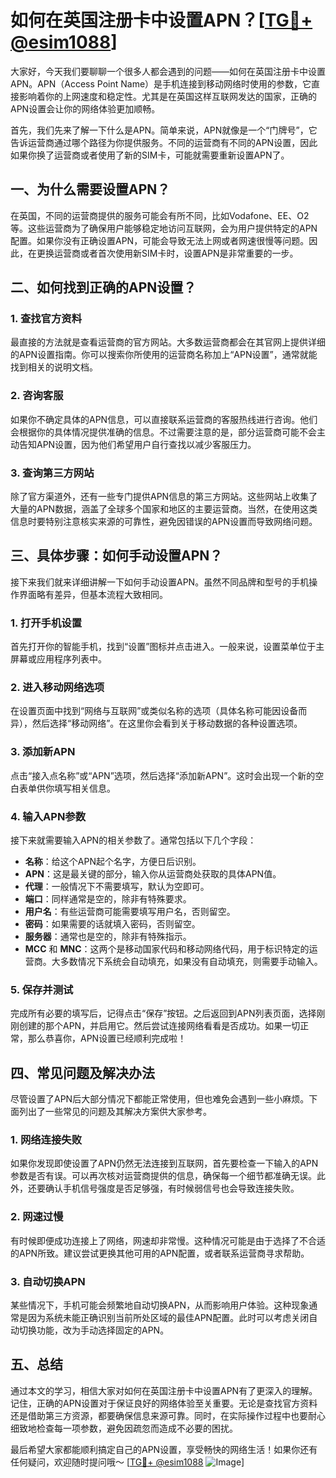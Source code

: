 # 如何在英国注册卡中设置APN？[[TG💪+ @esim1088](https://t.me/s/esim1088)]

大家好，今天我们要聊聊一个很多人都会遇到的问题——如何在英国注册卡中设置APN。APN（Access Point Name）是手机连接到移动网络时使用的参数，它直接影响着你的上网速度和稳定性。尤其是在英国这样互联网发达的国家，正确的APN设置会让你的网络体验更加顺畅。

首先，我们先来了解一下什么是APN。简单来说，APN就像是一个“门牌号”，它告诉运营商通过哪个路径为你提供服务。不同的运营商有不同的APN设置，因此如果你换了运营商或者使用了新的SIM卡，可能就需要重新设置APN了。

## 一、为什么需要设置APN？

在英国，不同的运营商提供的服务可能会有所不同，比如Vodafone、EE、O2等。这些运营商为了确保用户能够稳定地访问互联网，会为用户提供特定的APN配置。如果你没有正确设置APN，可能会导致无法上网或者网速很慢等问题。因此，在更换运营商或者首次使用新SIM卡时，设置APN是非常重要的一步。

## 二、如何找到正确的APN设置？

### 1. 查找官方资料

最直接的方法就是查看运营商的官方网站。大多数运营商都会在其官网上提供详细的APN设置指南。你可以搜索你所使用的运营商名称加上“APN设置”，通常就能找到相关的说明文档。

### 2. 咨询客服

如果你不确定具体的APN信息，可以直接联系运营商的客服热线进行咨询。他们会根据你的具体情况提供准确的信息。不过需要注意的是，部分运营商可能不会主动告知APN设置，因为他们希望用户自行查找以减少客服压力。

### 3. 查询第三方网站

除了官方渠道外，还有一些专门提供APN信息的第三方网站。这些网站上收集了大量的APN数据，涵盖了全球多个国家和地区的主要运营商。当然，在使用这类信息时要特别注意核实来源的可靠性，避免因错误的APN设置而导致网络问题。

## 三、具体步骤：如何手动设置APN？

接下来我们就来详细讲解一下如何手动设置APN。虽然不同品牌和型号的手机操作界面略有差异，但基本流程大致相同。

### 1. 打开手机设置

首先打开你的智能手机，找到“设置”图标并点击进入。一般来说，设置菜单位于主屏幕或应用程序列表中。

### 2. 进入移动网络选项

在设置页面中找到“网络与互联网”或类似名称的选项（具体名称可能因设备而异），然后选择“移动网络”。在这里你会看到关于移动数据的各种设置选项。

### 3. 添加新APN

点击“接入点名称”或“APN”选项，然后选择“添加新APN”。这时会出现一个新的空白表单供你填写相关信息。

### 4. 输入APN参数

接下来就需要输入APN的相关参数了。通常包括以下几个字段：

- **名称**：给这个APN起个名字，方便日后识别。
- **APN**：这是最关键的部分，输入你从运营商处获取的具体APN值。
- **代理**：一般情况下不需要填写，默认为空即可。
- **端口**：同样通常是空的，除非有特殊要求。
- **用户名**：有些运营商可能需要填写用户名，否则留空。
- **密码**：如果需要的话就填入密码，否则留空。
- **服务器**：通常也是空的，除非有特殊指示。
- **MCC** 和 **MNC**：这两个是移动国家代码和移动网络代码，用于标识特定的运营商。大多数情况下系统会自动填充，如果没有自动填充，则需要手动输入。

### 5. 保存并测试

完成所有必要的填写后，记得点击“保存”按钮。之后返回到APN列表页面，选择刚刚创建的那个APN，并启用它。然后尝试连接网络看看是否成功。如果一切正常，那么恭喜你，APN设置已经顺利完成啦！

## 四、常见问题及解决办法

尽管设置了APN后大部分情况下都能正常使用，但也难免会遇到一些小麻烦。下面列出了一些常见的问题及其解决方案供大家参考。

### 1. 网络连接失败

如果你发现即使设置了APN仍然无法连接到互联网，首先要检查一下输入的APN参数是否有误。可以再次核对运营商提供的信息，确保每一个细节都准确无误。此外，还要确认手机信号强度是否足够强，有时候弱信号也会导致连接失败。

### 2. 网速过慢

有时候即便成功连接上了网络，网速却非常慢。这种情况可能是由于选择了不合适的APN所致。建议尝试更换其他可用的APN配置，或者联系运营商寻求帮助。

### 3. 自动切换APN

某些情况下，手机可能会频繁地自动切换APN，从而影响用户体验。这种现象通常是因为系统未能正确识别当前所处区域的最佳APN配置。此时可以考虑关闭自动切换功能，改为手动选择固定的APN。

## 五、总结

通过本文的学习，相信大家对如何在英国注册卡中设置APN有了更深入的理解。记住，正确的APN设置对于保证良好的网络体验至关重要。无论是查找官方资料还是借助第三方资源，都要确保信息来源可靠。同时，在实际操作过程中也要耐心细致地检查每一项参数，避免因疏忽而造成不必要的困扰。

最后希望大家都能顺利搞定自己的APN设置，享受畅快的网络生活！如果你还有任何疑问，欢迎随时提问哦～ [[TG💪+ @esim1088](https://t.me/s/esim1088) ![Image](https://i.postimg.cc/4NQfJmqS/Snipaste-2025-05-13-00-14-12.png)]